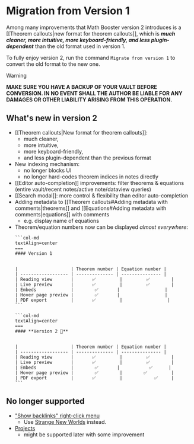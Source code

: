 # Migration from Version 1

Among many improvements that Math Booster version 2 introduces is a [[Theorem callouts|new format for theorem callouts]], which is ***much cleaner, more intuitive, more keyboard-friendly, and less plugin-dependent*** than the old format used in version 1.

To fully enjoy version 2, run the command `Migrate from version 1` to convert the old format to the new one.

> [!WARNING]
> **MAKE SURE YOU HAVE A BACKUP OF YOUR VAULT BEFORE CONVERSION. IN NO EVENT SHALL THE AUTHOR BE LIABLE FOR ANY DAMAGES OR OTHER LIABILITY ARISING FROM THIS OPERATION.**

## What's new in version 2

- [[Theorem callouts|New format for theorem callouts]]:
	- much cleaner,
	- more intuitive,
	- more keyboard-friendly,
	- and less plugin-dependent than the previous format
- New indexing mechanism:
	- no longer blocks UI
	- no longer hard-codes theorem indices in notes directly
- [[Editor auto-completion]] improvements: filter theorems & equations (entire vault/recent notes/active note/dataview queries)
- [[Search modal]]: more control & flexibility than editor auto-completion
- Adding metadata to [[Theorem callouts#Adding metadata with comments|theorems]] and [[Equations#Adding metadata with comments|equations]] with comments
	- e.g. display name of equations
- Theorem/equation numbers now can be displayed *almost everywhere*:
  ````col   
  ```col-md
  textAlign=center
  ===
  #### Version 1
  
  
  |                    | Theorem number | Equation number |
  | ------------------ | -------------- | --------------- |
  | Reading view       |       ✅         |         ✅        |
  | Live preview       |       ✅         |         ✅        |
  | Embeds             |        ✅       |                 |
  | Hover page preview |        ✅       |                 |
  | PDF export         |       ✅         |                 |
  ```
  
  ```col-md
  textAlign=center
  ===
  #### **Version 2 🎉**
  

  |                    | Theorem number | Equation number |
  | ------------------ | -------------- | --------------- |
  | Reading view       |       ✅         |         ✅        |
  | Live preview       |       ✅         |         ✅        |
  | Embeds             |        ✅       |           ✅      |
  | Hover page preview |        ✅        |        ✅         |
  | PDF export         |       ✅         |            ✅     |
  ```
  ````

## No longer supported

- ["Show backlinks" right-click menu](https://github.com/RyotaUshio/obsidian-math-booster/blob/1.0.4/docs/backlinks.md)
	- Use [Strange New Worlds](https://github.com/TfTHacker/obsidian42-strange-new-worlds) instead.
- [Projects](https://github.com/RyotaUshio/obsidian-math-booster/blob/1.0.4/docs/projects.md)
	- might be supported later with some improvement
